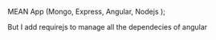 MEAN App (Mongo, Express, Angular, Nodejs );

But I add requirejs to manage all the dependecies of angular
